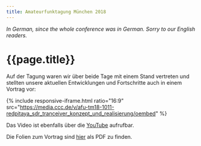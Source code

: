 ```yaml
---
title: Amateurfunktagung München 2018
---
```


*In German, since the whole conference was in German. Sorry to our English readers.*

# {{page.title}}

Auf der Tagung waren wir über beide Tage mit einem Stand vertreten und stellten unsere aktuellen Entwicklungen und Fortschritte auch in einem Vortrag vor:

{% include responsive-iframe.html ratio="16:9" src="https://media.ccc.de/v/afu-tm18-1011-redpitaya_sdr_tranceiver_konzept_und_realisierung/oembed" %}

Das Video ist ebenfalls über die [YouTube](https://youtube.com/watch?v=vvGWIOGF3LM) aufrufbar.

Die Folien zum Vortrag sind [hier](slides) als PDF zu finden.
